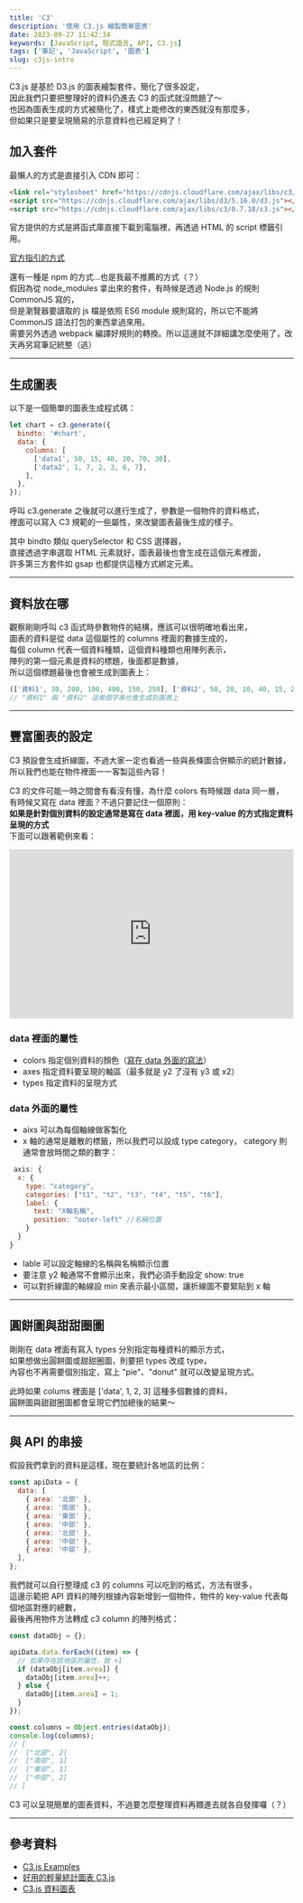 ```yaml
---
title: 'C3'
description: '使用 C3.js 繪製簡單圖表'
date: 2023-09-27 11:42:34
keywords: [JavaScript, 程式語言, API, C3.js]
tags: ['筆記', 'JavaScript', '圖表']
slug: c3js-intro
---
```


C3.js 是基於 D3.js 的圖表繪製套件，簡化了很多設定，  
因此我們只要把整理好的資料仍進去 C3 的函式就沒問題了～  
也因為圖表生成的方式被簡化了，樣式上能修改的東西就沒有那麼多，  
但如果只是要呈現簡易的示意資料也已經足夠了！

## 加入套件

最懶人的方式是直接引入 CDN 即可：

```HTML
<link rel="stylesheet" href="https://cdnjs.cloudflare.com/ajax/libs/c3/0.7.18/c3.css">
<script src="https://cdnjs.cloudflare.com/ajax/libs/d3/5.16.0/d3.js"></script>
<script src="https://cdnjs.cloudflare.com/ajax/libs/c3/0.7.18/c3.js"></script>
```

官方提供的方式是將函式庫直接下載到電腦裡，再透過 HTML 的 script 標籤引用。

[官方指引的方式](https://c3js.org/gettingstarted.html#setup)

還有一種是 npm 的方式...也是我最不推薦的方式（？）  
假因為從 node_modules 拿出來的套件，有時候是透過 Node.js 的規則 CommonJS 寫的，  
但是瀏覽器要讀取的 js 檔是依照 ES6 module 規則寫的，所以它不能將 CommonJS 語法打包的東西拿過來用。  
需要另外透過 webpack 編譯好規則的轉換。所以這邊就不詳細講怎麼使用了，改天再另寫筆記統整（逃）

---

## 生成圖表

以下是一個簡單的圖表生成程式碼：

```js
let chart = c3.generate({
  bindto: '#chart',
  data: {
    columns: [
      ['data1', 50, 15, 40, 20, 70, 30],
      ['data2', 1, 7, 2, 3, 6, 7],
    ],
  },
});
```

呼叫 c3.generate 之後就可以進行生成了，參數是一個物件的資料格式，  
裡面可以寫入 C3 規範的一些屬性，來改變圖表最後生成的樣子。

其中 bindto 類似 querySelector 和 CSS 選擇器，  
直接透過字串選取 HTML 元素就好，圖表最後也會生成在這個元素裡面，  
許多第三方套件如 gsap 也都提供這種方式綁定元素。

---

## 資料放在哪

觀察剛剛呼叫 c3 函式時參數物件的結構，應該可以很明確地看出來，  
圖表的資料是從 data 這個屬性的 columns 裡面的數據生成的，  
每個 column 代表一個資料種類，這個資料種類也用陣列表示，  
陣列的第一個元素是資料的標題，後面都是數據，  
所以這個標題最後也會被生成到圖表上：

```js
(['資料1', 30, 200, 100, 400, 150, 250], ['資料2', 50, 20, 10, 40, 15, 25]);
// "資料1" 與 "資料2" 這兩個字串也會生成到圖表上
```

---

## 豐富圖表的設定

C3 預設會生成折線圖，不過大家一定也看過一些與長條圖合併顯示的統計數據，  
所以我們也能在物件裡面一一客製這些內容！

C3 的文件可能一時之間會有看沒有懂，為什麼 colors 有時候跟 data 同一層，  
有時候又寫在 data 裡面？不過只要記住一個原則：  
**如果是針對個別資料的設定通常是寫在 data 裡面，用 key-value 的方式指定資料呈現的方式**  
下面可以跟著範例來看：

<iframe height="300" width="100%" scrolling="no" title="C3 Practice" src="https://codepen.io/shin9626/embed/mdaLxyB?default-tab=html%2Cresult" frameborder="no" loading="lazy" allowtransparency="true" allowfullscreen="true">
  See the Pen <a href="https://codepen.io/shin9626/pen/mdaLxyB">
  C3 Practice</a> by SHIN (<a href="https://codepen.io/shin9626">@shin9626</a>)
  on <a href="https://codepen.io">CodePen</a>.
</iframe>

### data 裡面的屬性

- colors 指定個別資料的顏色（[寫在 data 外面的寫法](https://c3js.org/samples/options_color.html)）
- axes 指定資料要呈現的軸區（最多就是 y2 了沒有 y3 或 x2）
- types 指定資料的呈現方式

### data 外面的屬性

- aixs 可以為每個軸線做客製化
- x 軸的通常是離散的標籤，所以我們可以設成 type category，
  category 則通常會放時間之類的數字：

```js
 axis: {
  x: {
    type: "category",
    categories: ["t1", "t2", "t3", "t4", "t5", "t6"],
    label: {
      text: "X軸名稱",
      position: "outer-left" //名稱位置
    }
  }
}
```

- lable 可以設定軸線的名稱與名稱顯示位置
- 要注意 y2 軸通常不會顯示出來，我們必須手動設定 show: true
- 可以對折線圖的軸線設 min 來表示最小區間，讓折線圖不要緊貼到 x 軸

---

## 圓餅圖與甜甜圈圖

剛剛在 data 裡面有寫入 types 分別指定每種資料的顯示方式，  
如果想做出圓餅圖或甜甜圈圖，則要把 types 改成 type，  
內容也不再需要個別指定，寫上 "pie"、"donut" 就可以改變呈現方式。

此時如果 colums 裡面是 ['data', 1, 2, 3] 這種多個數據的資料，  
圓餅圖與甜甜圈圖都會呈現它們加總後的結果～

---

## 與 API 的串接

假設我們拿到的資料是這樣，現在要統計各地區的比例：

```js
const apiData = {
  data: [
    { area: '北部' },
    { area: '南部' },
    { area: '東部' },
    { area: '中部' },
    { area: '北部' },
    { area: '中部' },
    { area: '中部' },
  ],
};
```

我們就可以自行整理成 c3 的 columns 可以吃到的格式，方法有很多，  
這邊示範把 API 資料的陣列根據內容新增到一個物件，物件的 key-value 代表每個地區對應的總數，  
最後再用物件方法轉成 c3 column 的陣列格式：

```js
const dataObj = {};

apiData.data.forEach((item) => {
  // 如果存在該地區的屬性，就 +1
  if (dataObj[item.area]) {
    dataObj[item.area]++;
  } else {
    dataObj[item.area] = 1;
  }
});

const columns = Object.entries(dataObj);
console.log(columns);
// [
//  ["北部", 2]
//  ["南部", 1]
//  ["東部", 1]
//  ["中部", 2]
// ]
```

C3 可以呈現簡單的圖表資料，不過要怎麼整理資料再餵進去就各自發揮囉（？）

---

## 參考資料

- [C3.js Examples](https://c3js.org/examples.html)
- [好用的輕量統計圖表 C3.js](https://www.tpisoftware.com/tpu/articleDetails/2589)
- [C3.js 資料圖表](https://hackmd.io/@ericacadu/H1k5d1Xew)
